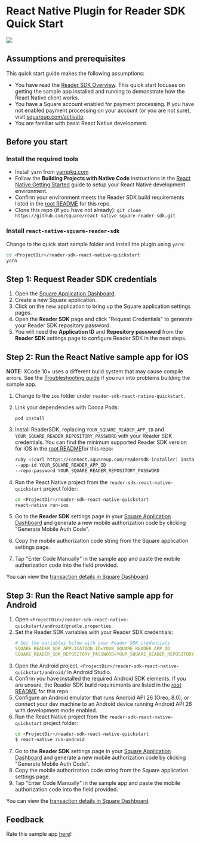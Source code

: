 # React Native Plugin for Reader SDK Quick Start

<img src="./sampleapp-example.png">

## Assumptions and prerequisites

This quick start guide makes the following assumptions:

* You have read the [Reader SDK Overview]. This quick start focuses on getting
  the sample app installed and running to demonstrate how the React Native
  client works.
* You have a Square account enabled for payment processing. If you have not
  enabled payment processing on your account (or you are not sure), visit
  [squareup.com/activate].
* You are familiar with basic React Native development.

## Before you start

### Install the required tools

* Install `yarn` from [yarnpkg.com]
* Follow the **Building Projects with Native Code** instructions in the
  [React Native Getting Started] guide to setup your React Native development
  environment.
* Confirm your environment meets the Reader SDK build requirements listed in the
  [root README] for this repo.
* Clone this repo (if you have not already):
  `git clone https://github.com/square/react-native-square-reader-sdk.git`

### Install `react-native-square-reader-sdk`

Change to the quick start sample folder and install the plugin using `yarn`:

```bash
cd <ProjectDir>/reader-sdk-react-native-quickstart
yarn
```

## Step 1: Request Reader SDK credentials

1. Open the [Square Application Dashboard].
2. Create a new Square application.
3. Click on the new application to bring up the Square application settings
   pages.
4. Open the **Reader SDK** page and click "Request Credentials" to generate your
   Reader SDK repository password.
5. You will need the **Application ID** and **Repository password** from the
   **Reader SDK** settings page to configure Reader SDK in the next steps.


## Step 2: Run the React Native sample app for iOS

**NOTE**: XCode 10+ uses a different build system that may cause compile errors.
See the [Troubleshooting guide](../docs/troubleshooting.md) if you run into
problems building the sample app.

1. Change to the `ios` folder under `reader-sdk-react-native-quickstart`.  

2. Link your dependencies with Cocoa Pods:
    ```
    pod install
    ```
3. Install ReaderSDK, replacing `YOUR_SQUARE_READER_APP_ID` and
   `YOUR_SQUARE_READER_REPOSITORY_PASSWORD` with your Reader SDK credentials.
   You can find the minimum supported Reader SDK version for iOS in the
   [root README]for this repo:
    ```bash
    ruby <(curl https://connect.squareup.com/readersdk-installer) install \
    --app-id YOUR_SQUARE_READER_APP_ID                                    \
    --repo-password YOUR_SQUARE_READER_REPOSITORY_PASSWORD
    ```
4. Run the React Native project from the `reader-sdk-react-native-quickstart`
   project folder:
    ```bash
    cd <ProjectDir>/reader-sdk-react-native-quickstart
    react-native run-ios
    ```
5. Go to the **Reader SDK** settings page in your [Square Application Dashboard]
   and generate a new mobile authorization code by clicking
   "Generate Mobile Auth Code".
6. Copy the mobile authorization code string from the Square application
   settings page.
7. Tap "Enter Code Manually" in the sample app and paste the mobile
   authorization code into the field provided.

You can view the [transaction details in Square Dashboard].


## Step 3: Run the React Native sample app for Android

1. Open `<ProjectDir>/reader-sdk-react-native-quickstart/android/gradle.properties`.
2. Set the Reader SDK variables with your Reader SDK credentials:
    ```yaml
    # Set the variables below with your Reader SDK credentials
    SQUARE_READER_SDK_APPLICATION_ID=YOUR_SQUARE_READER_APP_ID
    SQUARE_READER_SDK_REPOSITORY_PASSWORD=YOUR_SQUARE_READER_REPOSITORY_PASSWORD
    ```
3. Open the Android project,
   `<ProjectDir>/reader-sdk-react-native-quickstart/android/` in Android Studio.
4. Confirm you have installed the required Android SDK elements. If you are
   unsure, the Reader SDK build requirements are listed in the [root README] for
   this repo.
5. Configure an Android emulator that runs Android API 26 (Oreo, 8.0),
   or connect your dev machine to an Android device running Android API 26 with
   development mode enabled.
6. Run the React Native project from the `reader-sdk-react-native-quickstart`
   project folder:
    ```bash
    cd <ProjectDir>/reader-sdk-react-native-quickstart
    $ react-native run-android
    ```
7. Go to the **Reader SDK** settings page in your [Square Application Dashboard]
   and generate a new mobile authorization code by clicking
   "Generate Mobile Auth Code".
8. Copy the mobile authorization code string from the Square application
   settings page.
9. Tap "Enter Code Manually" in the sample app and paste the mobile
   authorization code into the field provided.

You can view the [transaction details in Square Dashboard].


[//]: # "Link anchor definitions"
[Reader SDK Overview]: https://developer.squareup.com/docs/reader-sdk/what-it-does
[squareup.com/activate]: https://squareup.com/activate
[Square Application Dashboard]: https://connect.squareup.com/apps/
[React Native Getting Started]: https://facebook.github.io/react-native/docs/getting-started.html
[yarnpkg.com]: https://yarnpkg.com/lang/en/docs/install/
[root README]: ../README.md
[transaction details in Square Dashboard]: https://squareup.com/dashboard/sales/transactions

## Feedback
Rate this sample app [here](https://delighted.com/t/Z1xmKSqy)!
